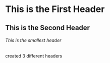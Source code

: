 # This is the First Header

## This is the Second Header

###### This is the smallest header
created 3 different headers


